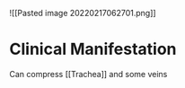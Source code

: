 ![[Pasted image 20220217062701.png]]

# Clinical Manifestation
Can compress [[Trachea]] and some veins
